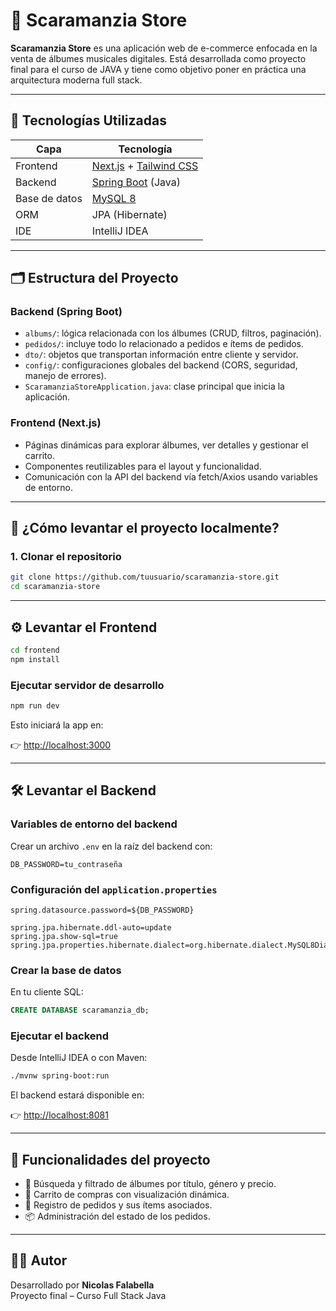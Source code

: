 # 🎸 Scaramanzia Store

**Scaramanzia Store** es una aplicación web de e-commerce enfocada en la venta de álbumes musicales digitales. Está desarrollada como proyecto final para el curso de JAVA y tiene como objetivo poner en práctica una arquitectura moderna full stack.

---

## 🧩 Tecnologías Utilizadas

| Capa         | Tecnología                         |
|--------------|-------------------------------------|
| Frontend     | [Next.js](https://nextjs.org/) + [Tailwind CSS](https://tailwindcss.com/) |
| Backend      | [Spring Boot](https://spring.io/projects/spring-boot) (Java) |
| Base de datos| [MySQL 8](https://www.mysql.com/)  |
| ORM          | JPA (Hibernate)                    |
| IDE          | IntelliJ IDEA                      |

---

## 🗂️ Estructura del Proyecto

### Backend (Spring Boot)

- `albums/`: lógica relacionada con los álbumes (CRUD, filtros, paginación).
- `pedidos/`: incluye todo lo relacionado a pedidos e ítems de pedidos.
- `dto/`: objetos que transportan información entre cliente y servidor.
- `config/`: configuraciones globales del backend (CORS, seguridad, manejo de errores).
- `ScaramanziaStoreApplication.java`: clase principal que inicia la aplicación.

### Frontend (Next.js)

- Páginas dinámicas para explorar álbumes, ver detalles y gestionar el carrito.
- Componentes reutilizables para el layout y funcionalidad.
- Comunicación con la API del backend vía fetch/Axios usando variables de entorno.

---

## 🚀 ¿Cómo levantar el proyecto localmente?

### 1. Clonar el repositorio

```bash
git clone https://github.com/tuusuario/scaramanzia-store.git
cd scaramanzia-store
```

---

## ⚙️ Levantar el Frontend

```bash
cd frontend
npm install
```


### Ejecutar servidor de desarrollo

```bash
npm run dev
```

Esto iniciará la app en:

👉 [http://localhost:3000](http://localhost:3000)

---

## 🛠️ Levantar el Backend

### Variables de entorno del backend

Crear un archivo `.env` en la raíz del backend con:

```env
DB_PASSWORD=tu_contraseña
```

### Configuración del `application.properties`

```properties
spring.datasource.password=${DB_PASSWORD}

spring.jpa.hibernate.ddl-auto=update
spring.jpa.show-sql=true
spring.jpa.properties.hibernate.dialect=org.hibernate.dialect.MySQL8Dialect
```

### Crear la base de datos

En tu cliente SQL:

```sql
CREATE DATABASE scaramanzia_db;
```

### Ejecutar el backend

Desde IntelliJ IDEA o con Maven:

```bash
./mvnw spring-boot:run
```

El backend estará disponible en:

👉 [http://localhost:8081](http://localhost:8081)

---

## 🧪 Funcionalidades del proyecto

- 🔎 Búsqueda y filtrado de álbumes por título, género y precio.
- 🛒 Carrito de compras con visualización dinámica.
- 🧾 Registro de pedidos y sus ítems asociados.
- 📦 Administración del estado de los pedidos.

---

## 🧑‍💻 Autor

Desarrollado por **Nicolas Falabella**  
Proyecto final – Curso Full Stack Java
